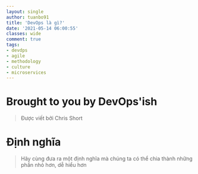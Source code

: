 ```yaml
---
layout: single
author: tuanbo91
title: 'DevOps là gì?'
date: '2021-05-14 06:00:55'
classes: wide
comment: true
tags:
- devdps
- agile
- methodology
- culture
- microservices
---
```


# Brought to you by DevOps'ish
> Được viết bởi Chris Short

# Định nghĩa
> Hãy cùng đưa ra một định nghĩa mà chúng ta có thể chia thành những phần nhỏ hơn, dễ hiểu hơn